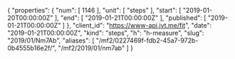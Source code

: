 {
  "properties": {
    "num": [
      1146
    ],
    "unit": [
      "steps"
    ],
    "start": [
      "2019-01-20T00:00:00Z"
    ],
    "end": [
      "2019-01-21T00:00:00Z"
    ],
    "published": [
      "2019-01-21T00:00:00Z"
    ]
  },
  "client_id": "https://www-api.jvt.me/fit",
  "date": "2019-01-21T00:00:00Z",
  "kind": "steps",
  "h": "h-measure",
  "slug": "2019/01/Nm7Ab",
  "aliases": [
    "/mf2/0227469f-fdb2-45a7-972b-0b4555b16e2f/",
    "/mf2/2019/01/nm7ab"
  ]
}
